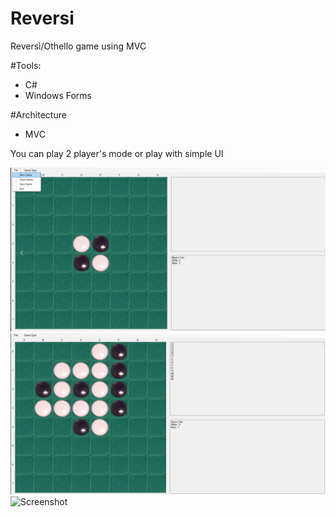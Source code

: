 # Reversi
Reversi/Othello game using MVC

#Tools:
* C#
* Windows Forms 

#Architecture
* MVC 

You can play 2 player's mode or play with simple UI

![Screenshot](https://github.com/ArturSavchuk/Reversi/blob/main/1screen.PNG)
![Screenshot](https://github.com/ArturSavchuk/Reversi/blob/main/2screen.PNG)
![Screenshot](https://github.com/ArturSavchuk/Reversi/blob/main/3screen.PNG)
